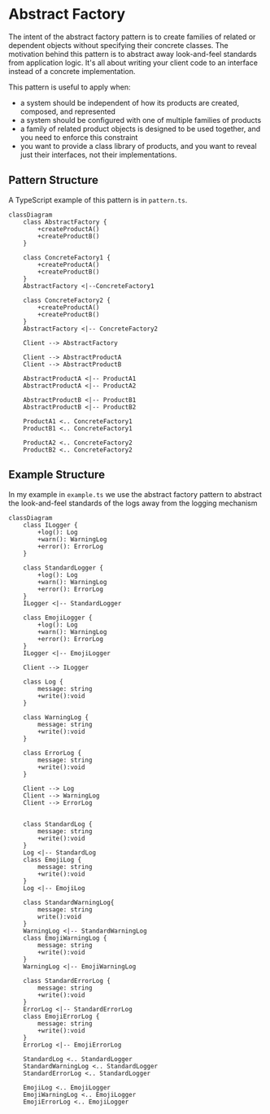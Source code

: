 # Abstract Factory

The intent of the abstract factory pattern is to create families of related or dependent objects without specifying their concrete classes. The motivation behind this pattern is to abstract away look-and-feel standards from application logic. It's all about writing your client code to an interface instead of a concrete implementation.

This pattern is useful to apply when:

- a system should be independent of how its products are created, composed, and represented
- a system should be configured with one of multiple families of products
- a family of related product objects is designed to be used together, and you need to enforce this constraint
- you want to provide a class library of products, and you want to reveal just their interfaces, not their implementations.

## Pattern Structure

A TypeScript example of this pattern is in `pattern.ts`.

```mermaid
classDiagram
    class AbstractFactory {
        +createProductA()
        +createProductB()
    }

    class ConcreteFactory1 {
        +createProductA()
        +createProductB()
    }
    AbstractFactory <|--ConcreteFactory1

    class ConcreteFactory2 {
        +createProductA()
        +createProductB()
    }
    AbstractFactory <|-- ConcreteFactory2

    Client --> AbstractFactory

    Client --> AbstractProductA
    Client --> AbstractProductB

    AbstractProductA <|-- ProductA1
    AbstractProductA <|-- ProductA2

    AbstractProductB <|-- ProductB1
    AbstractProductB <|-- ProductB2

    ProductA1 <.. ConcreteFactory1
    ProductB1 <.. ConcreteFactory1

    ProductA2 <.. ConcreteFactory2
    ProductB2 <.. ConcreteFactory2

```

## Example Structure

In my example in `example.ts` we use the abstract factory pattern to abstract the look-and-feel standards of the logs away from the logging mechanism

```mermaid
classDiagram
    class ILogger {
        +log(): Log
        +warn(): WarningLog
		+error(): ErrorLog
    }

    class StandardLogger {
        +log(): Log
		+warn(): WarningLog
		+error(): ErrorLog
    }
    ILogger <|-- StandardLogger

    class EmojiLogger {
        +log(): Log
		+warn(): WarningLog
		+error(): ErrorLog
    }
    ILogger <|-- EmojiLogger

    Client --> ILogger

	class Log {
		message: string
		+write():void
	}

	class WarningLog {
		message: string
		+write():void
	}

	class ErrorLog {
		message: string
		+write():void
	}

    Client --> Log
    Client --> WarningLog
	Client --> ErrorLog


	class StandardLog {
		message: string
		+write():void
	}
    Log <|-- StandardLog
	class EmojiLog {
		message: string
		+write():void
	}
    Log <|-- EmojiLog

	class StandardWarningLog{
		message: string
		write():void
	}
    WarningLog <|-- StandardWarningLog
	class EmojiWarningLog {
		message: string
		+write():void
	}
	WarningLog <|-- EmojiWarningLog

	class StandardErrorLog {
		message: string
		+write():void
	}
	ErrorLog <|-- StandardErrorLog
	class EmojiErrorLog {
		message: string
		+write():void
	}
	ErrorLog <|-- EmojiErrorLog

	StandardLog <.. StandardLogger
	StandardWarningLog <.. StandardLogger
	StandardErrorLog <.. StandardLogger

	EmojiLog <.. EmojiLogger
	EmojiWarningLog <.. EmojiLogger
	EmojiErrorLog <.. EmojiLogger

```
